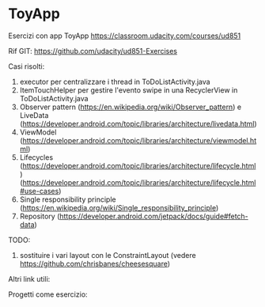 # ToyApp
Esercizi con app ToyApp
https://classroom.udacity.com/courses/ud851

Rif GIT:
https://github.com/udacity/ud851-Exercises

Casi risolti:
1) executor per centralizzare i thread in ToDoListActivity.java
2) ItemTouchHelper per gestire l'evento swipe in una RecyclerView in ToDoListActivity.java
3) Observer pattern (https://en.wikipedia.org/wiki/Observer_pattern) e LiveData (https://developer.android.com/topic/libraries/architecture/livedata.html)
4) ViewModel (https://developer.android.com/topic/libraries/architecture/viewmodel.html)
5) Lifecycles (https://developer.android.com/topic/libraries/architecture/lifecycle.html) (https://developer.android.com/topic/libraries/architecture/lifecycle.html#use-cases)
6) Single responsibility principle (https://en.wikipedia.org/wiki/Single_responsibility_principle)
7) Repository (https://developer.android.com/jetpack/docs/guide#fetch-data)
    

TODO:
1) sostituire i vari layout con le ConstraintLayout (vedere https://github.com/chrisbanes/cheesesquare)

Altri link utili:

Progetti come esercizio:

